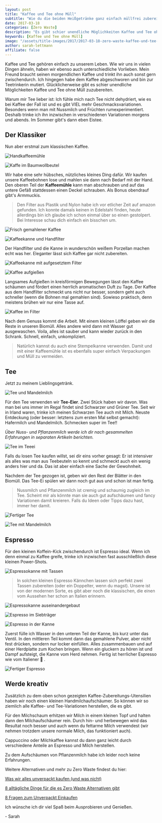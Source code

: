 ```yaml
---
layout: post
title: "Kaffee und Tee ohne Müll"
subtitle: "Wie du die beiden Heißgetränke ganz einfach müllfrei zubereitest"
date: 2017-03-18
categories: [Zero Waste]
description: "Es gibt schier unendliche Möglichkeiten Kaffee und Tee ohne Müll zuzubereiten. Dazu braucht man nur die richtigen Alternativen."
keywords: [Kaffee und Tee ohne Müll]
image: "/assets/title-images/2017/2017-03-18-zero-waste-kaffee-und-tee-ohne-muell.jpg"
author: sarah-lettmann
affiliate: false
---
```

Kaffee und Tee gehören einfach zu unserem Leben. Wie wir uns in vielen Dingen ähneln, haben wir ebenso auch unterschiedliche Vorlieben. Mein Freund braucht seinen morgendlichen Kaffee und trinkt ihn auch sonst gern zwischendurch. Ich hingegen habe dem Kaffee abgeschworen und bin zur Teetrinkerin mutiert. Glücklicherweise gibt es schier unendliche Möglichkeiten Kaffee und Tee ohne Müll zuzubereiten.

Warum mir Tee lieber ist: Ich fühle mich nach Tee nicht dehydriert, wie es bei Kaffee der Fall ist und es gibt VIEL mehr Geschmacksvariationen. Besonders wenn man mit Nussmilch und Früchten rumexperimentiert. Deshalb trinke ich ihn inzwischen in verschiedenen Variationen morgens und abends. Im Sommer gibt's dann eben Eistee.

## Der Klassiker
Nun aber erstmal zum klassischen Kaffee.

![Handkaffeemühle](/assets/inpost-images/2017/2017-03-18-kaffeemuehle.jpg "© {{ site.title }}")

![Kaffe im Baumwollbeutel](/assets/inpost-images/2017/2017-03-18-kaffee-im-baumwoll-beutel.jpg "© {{ site.title }}")

Wir habe eine sehr hübsches, nützliches kleines Ding dafür. Wir kaufen unsere Kaffeebohnen lose und mahlen sie dann nach Bedarf mit der Hand. Den oberen Teil der **Kaffeemühle** kann man abschrauben und auf das untere Gefäß stattdessen einen Deckel schrauben. Als Bonus obendrauf gibt's Armmuckis.

> Den Filter aus Plastik und Nylon habe ich vor etlicher Zeit auf amazon gefunden. Ich konnte damals keinen in Edelstahl finden, heute allerdings bin ich glaube ich schon einmal über so einen gestolpert. Bei Interesse schau dich einfach ein bisschen um.

![Frisch gemahlener Kaffee](/assets/inpost-images/2017/2017-03-18-frisch-gemahlener-kaffee.jpg "© {{ site.title }}")

![Kaffeekanne und Handfilter](/assets/inpost-images/2017/2017-03-18-kaffeekanne-und-handfilter.jpg "© {{ site.title }}")

Der Handfilter und die Kanne in wunderschön weißem Porzellan machen echt was her. Eleganter lässt sich Kaffee gar nicht zubereiten.

![Kaffeekanne mit aufgesetztem Filter](/assets/inpost-images/2017/2017-03-18-kaffeekanne-mit-filter.jpg "© {{ site.title }}")

![Kaffee aufgießen](/assets/inpost-images/2017/2017-03-18-kaffee-aufgiessen.jpg "© {{ site.title }}")

Langsames Aufgießen in kreisförmigen Bewegungen lässt den Kaffee schäumen und fördert einen herrlich aromatischen Duft zu Tage. Der Kaffee aus dem Handfilter schmeckt uns nicht nur besser, sondern geht auch schneller (wenn die Bohnen mal gemahlen sind). Sowieso praktisch, denn meistens brühen wir nur eine Tasse auf.

![Kaffee im Filter](/assets/inpost-images/2017/2017-03-18-kaffee-im-filter.jpg "© {{ site.title }}")

Nach dem Genuss kommt die Arbeit. Mit einem kleinen Löffel geben wir die Reste in unseren Biomüll. Alles andere wird dann mit Wasser gut ausgewaschen. Voila, alles ist sauber und kann wieder zurück in den Schrank. Schnell, einfach, unkompliziert.

> Natürlich kannst du auch eine Stempelkanne verwenden. Damit und mit einer Kaffeemühle ist es ebenfalls super einfach Verpackungen und Müll zu vermeiden.

## Tee
Jetzt zu meinem Lieblingsgetränk.

![Tee und Mandelmilch](/assets/inpost-images/2017/2017-03-18-tee-und-mandelmilch.jpg "© {{ site.title }}")

Für den Tee verwenden wir **Tee-Eier**. Zwei Stück haben wir davon. Was man bei uns immer im Regal findet sind Schwarzer und Grüner Tee. Seit wir in Irland waren, trinke ich meinen Schwarzen Tee auch mit Milch. Neuste Entdeckung (oder besser: letztens zum ersten Mal selbst gemacht): Hafermilch und Mandelmilch. Schmecken super im Tee!!

_Über Nuss- und Pflanzenmilch werde ich dir nach gesammelten Erfahrungen in separaten Artikeln berichten._

![Tee im Teeei](/assets/inpost-images/2017/2017-03-18-tee-im-teeei.jpg "© {{ site.title }}")

Falls du losen Tee kaufen willst, sei dir eins vorher gesagt: Er ist intensiver als alles was man aus Teebeuteln so kennt und schmeckt auch ein wenig anders hier und da. Das ist aber einfach eine Sache der Gewohnheit.

Nachdem der Tee gezogen ist, geben wir den Rest der Blätter in den Biomüll. Das Tee-Ei spülen wir dann noch gut aus und schon ist man fertig.

> Nussmilch und Pflanzenmilch ist cremig und schaumig zugleich im Tee. Scheint mir als könnte man sie auch gut aufschäumen und fancy Variationen damit kreieren. Falls du Ideen oder Tipps dazu hast, immer her damit.

![Fertiger Tee](/assets/inpost-images/2017/2017-03-18-fertiger-tee.jpg "© {{ site.title }}")

![Tee mit Mandelmilch](/assets/inpost-images/2017/2017-03-18-tee-mit-mandelmilch.jpg "© {{ site.title }}")

## Espresso
Für den kleinen Koffein-Kick zwischendurch ist Espresso ideal. Wenn ich denn einmal zu Kaffee greife, trinke ich inzwischen fast ausschließlich diese kleinen Power-Shots.

![Espressokanne mit Tassen](/assets/inpost-images/2017/2017-03-18-espressokanne-mit-tasse.jpg "© {{ site.title }}")

> In solchen kleinen Espresso Kännchen lassen sich perfekt zwei Tassen zubereiten (oder ein Doppelter, wenn du magst). Unsere ist von der modernen Sorte, es gibt aber noch die klassischen, die einen vom Aussehen her schon an Italien erinnern.

![Espressokanne auseinandergebaut](/assets/inpost-images/2017/2017-03-18-espressokanne-auseinandergebaut.jpg "© {{ site.title }}")

![Espresso im Siebträger](/assets/inpost-images/2017/2017-03-18-espresso-im-siebtraeger.jpg "© {{ site.title }}")

![Espresso in der Kanne](/assets/inpost-images/2017/2017-03-18-espresso-in-der-kanne.jpg "© {{ site.title }}")

Zuerst fülle ich Wasser in den unteren Teil der Kanne, bis kurz unter das Ventil. In den mittleren Teil kommt dann das gemahlene Pulver, aber nicht fest drücken, sondern nur locker einfüllen. Alles zusammenbauen und auf einer Herdplatte zum Kochen bringen. Wenn ein gluckern zu hören ist und Dampf aufsteigt, die Kanne vom Herd nehmen. Fertig ist herrlicher Espresso wie vom Italiener 🙂 .

![Fertiger Espresso](/assets/inpost-images/2017/2017-03-18-fertiger-espresso.jpg "© {{ site.title }}")

## Werde kreativ
Zusätzlich zu dem oben schon gezeigten Kaffee-Zubereitungs-Utensilien haben wir noch einen kleinen Handmilchaufschäumer. So können wir so ziemlich alle Kaffee- und Tee-Variationen herstellen, die es gibt.

Für den Milchschaum erhitzen wir Milch in einem kleinen Topf und halten dann den Milchaufschäumer rein. Durch hin- und herbewegen wird das Resultat noch besser und auch wenn du fettarme Milch verwendest (wir nehmen trotzdem unsere normale Milch, das funktioniert auch).

Cappuccino oder Milchkaffee kannst du dann ganz leicht durch verschiedene Anteile an Espresso und Milch herstellen.

Zu dem Aufschäumen von Pflanzenmilch habe ich leider noch keine Erfahrungen.

Weitere Alternativen und mehr zu Zero Waste findest du hier:

[Was wir alles unverpackt kaufen (und was nicht)](/blog/was-wir-alles-unverpackt-kaufen-und-was-nicht/)

[8 alltägliche Dinge für die es Zero Waste Alternativen gibt](/blog/8-alltaegliche-dinge-fuer-die-es-zero-waste-alternativen-gibt/)

[8 Fragen zum Unverpackt Einkaufen](/blog/8-fragen-zum-unverpackt-einkaufen/)

Ich wünsche ich dir viel Spaß beim Ausprobieren und Genießen.

\- Sarah
